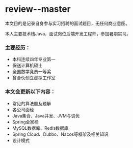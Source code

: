 # review--master
本文目的是记录自身参与实习招聘的面试题目，无任何商业意图。

本人主要技术栈Java，面试岗位后端开发工程师，参加暑期实习。
### 主要经历：
- 本科连续四年专业第一
- 保送计算机硕士
- 全国数学竞赛一等奖
- 曾合伙创立虚拟工作室

### 本文会更新以下内容：
- 常见的算法题及题解
- 各公司面经
- Java集合、Java并发、JVM与调优
- Spring全家桶
- MySQL数据库、Redis数据库
- Spring Cloud、Dubbo、Nacos等框架及相关知识
- 设计模式
